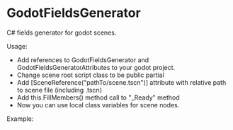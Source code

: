 # GodotFieldsGenerator

C# fields generator for godot scenes.

Usage:
- Add references to GodotFieldsGenerator and GodotFieldsGeneratorAttributes to your godot project.
- Change scene root script class to be public partial
- Add [SceneReference("pathTo/scene.tscn")] attribute with relative path to scene file (including .tscn)
- Add this.FillMembers() method call to "_Ready" method
- Now you can use local class variables for scene nodes.

Example:
